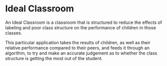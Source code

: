 # Ideal Classroom

An Ideal Classroom is a classroom that is structured to reduce the effects of labeling and poor class structure on the performance of children in those classes.

This particular application takes the results of children, as well as their relative performance compared to their peers, and feeds it through an algorithm, to try and make an accurate judgement as to whether the class structure is getting the most out of the student.
